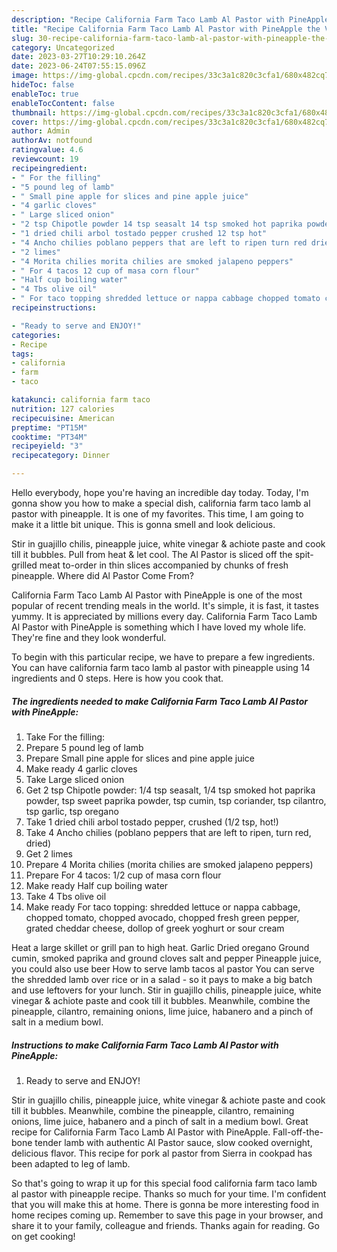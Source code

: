 ```yaml
---
description: "Recipe California Farm Taco Lamb Al Pastor with PineApple the Very Delicious}"
title: "Recipe California Farm Taco Lamb Al Pastor with PineApple the Very Delicious}"
slug: 30-recipe-california-farm-taco-lamb-al-pastor-with-pineapple-the-very-delicious
category: Uncategorized
date: 2023-03-27T10:29:10.264Z
date: 2023-06-24T07:55:15.096Z
image: https://img-global.cpcdn.com/recipes/33c3a1c820c3cfa1/680x482cq70/california-farm-taco-lamb-al-pastor-with-pineapple-recipe-main-photo.jpg
hideToc: false
enableToc: true
enableTocContent: false
thumbnail: https://img-global.cpcdn.com/recipes/33c3a1c820c3cfa1/680x482cq70/california-farm-taco-lamb-al-pastor-with-pineapple-recipe-main-photo.jpg
cover: https://img-global.cpcdn.com/recipes/33c3a1c820c3cfa1/680x482cq70/california-farm-taco-lamb-al-pastor-with-pineapple-recipe-main-photo.jpg
author: Admin
authorAv: notfound
ratingvalue: 4.6
reviewcount: 19
recipeingredient:
- " For the filling"
- "5 pound leg of lamb"
- " Small pine apple for slices and pine apple juice"
- "4 garlic cloves"
- " Large sliced onion"
- "2 tsp Chipotle powder 14 tsp seasalt 14 tsp smoked hot paprika powder tsp sweet paprika powder tsp cumin tsp coriander tsp cilantro tsp garlic tsp oregano"
- "1 dried chili arbol tostado pepper crushed 12 tsp hot"
- "4 Ancho chilies poblano peppers that are left to ripen turn red dried"
- "2 limes"
- "4 Morita chilies morita chilies are smoked jalapeno peppers"
- " For 4 tacos 12 cup of masa corn flour"
- "Half cup boiling water"
- "4 Tbs olive oil"
- " For taco topping shredded lettuce or nappa cabbage chopped tomato chopped avocado chopped fresh green pepper grated cheddar cheese dollop of greek yoghurt or sour cream"
recipeinstructions:

- "Ready to serve and ENJOY!"
categories:
- Recipe
tags:
- california
- farm
- taco

katakunci: california farm taco 
nutrition: 127 calories
recipecuisine: American
preptime: "PT15M"
cooktime: "PT34M"
recipeyield: "3"
recipecategory: Dinner

---
```



Hello everybody, hope you're having an incredible day today. Today, I'm gonna show you how to make a special dish, california farm taco lamb al pastor with pineapple. It is one of my favorites. This time, I am going to make it a little bit unique. This is gonna smell and look delicious.

Stir in guajillo chilis, pineapple juice, white vinegar &amp; achiote paste and cook till it bubbles. Pull from heat &amp; let cool. The Al Pastor is sliced off the spit-grilled meat to-order in thin slices accompanied by chunks of fresh pineapple. Where did Al Pastor Come From?

California Farm Taco Lamb Al Pastor with PineApple is one of the most popular of recent trending meals in the world. It's simple, it is fast, it tastes yummy. It is appreciated by millions every day. California Farm Taco Lamb Al Pastor with PineApple is something which I have loved my whole life. They're fine and they look wonderful.


To begin with this particular recipe, we have to prepare a few ingredients. You can have california farm taco lamb al pastor with pineapple using 14 ingredients and 0 steps. Here is how you cook that.

<!--inarticleads1-->

##### The ingredients needed to make California Farm Taco Lamb Al Pastor with PineApple:

1. Take  For the filling:
1. Prepare 5 pound leg of lamb
1. Prepare  Small pine apple for slices and pine apple juice
1. Make ready 4 garlic cloves
1. Take  Large sliced onion
1. Get 2 tsp Chipotle powder: 1/4 tsp seasalt, 1/4 tsp smoked hot paprika powder, tsp sweet paprika powder, tsp cumin, tsp coriander, tsp cilantro, tsp garlic, tsp oregano
1. Take 1 dried chili arbol tostado pepper, crushed (1/2 tsp, hot!)
1. Take 4 Ancho chilies (poblano peppers that are left to ripen, turn red, dried)
1. Get 2 limes
1. Prepare 4 Morita chilies (morita chilies are smoked jalapeno peppers)
1. Prepare  For 4 tacos: 1/2 cup of masa corn flour
1. Make ready Half cup boiling water
1. Take 4 Tbs olive oil
1. Make ready  For taco topping: shredded lettuce or nappa cabbage, chopped tomato, chopped avocado, chopped fresh green pepper, grated cheddar cheese, dollop of greek yoghurt or sour cream


Heat a large skillet or grill pan to high heat. Garlic Dried oregano Ground cumin, smoked paprika and ground cloves salt and pepper Pineapple juice, you could also use beer How to serve lamb tacos al pastor You can serve the shredded lamb over rice or in a salad - so it pays to make a big batch and use leftovers for your lunch. Stir in guajillo chilis, pineapple juice, white vinegar &amp; achiote paste and cook till it bubbles. Meanwhile, combine the pineapple, cilantro, remaining onions, lime juice, habanero and a pinch of salt in a medium bowl. 

<!--inarticleads2-->

##### Instructions to make California Farm Taco Lamb Al Pastor with PineApple:


1. Ready to serve and ENJOY!

Stir in guajillo chilis, pineapple juice, white vinegar &amp; achiote paste and cook till it bubbles. Meanwhile, combine the pineapple, cilantro, remaining onions, lime juice, habanero and a pinch of salt in a medium bowl. Great recipe for California Farm Taco Lamb Al Pastor with PineApple. Fall-off-the-bone tender lamb with authentic Al Pastor sauce, slow cooked overnight, delicious flavor. This recipe for pork al pastor from Sierra in cookpad has been adapted to leg of lamb. 

So that's going to wrap it up for this special food california farm taco lamb al pastor with pineapple recipe. Thanks so much for your time. I'm confident that you will make this at home. There is gonna be more interesting food in home recipes coming up. Remember to save this page in your browser, and share it to your family, colleague and friends. Thanks again for reading. Go on get cooking!
